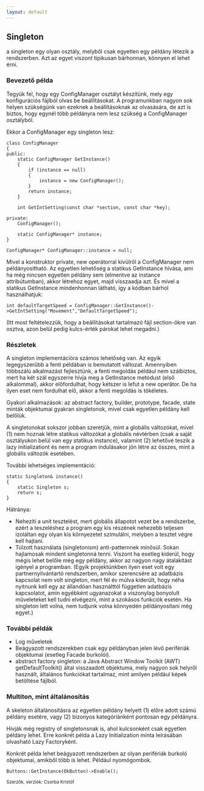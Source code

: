 ```yaml
---
layout: default
---
```


## Singleton

a singleton egy olyan osztály, melyből csak egyetlen egy példány létezik a rendszerben. Azt az egyet viszont tipikusan bárhonnan, könnyen el lehet érni.

### Bevezető példa

Tegyük fel, hogy egy ConfigManager osztályt készítünk, mely egy konfigurációs fájlból olvas be beállításokat. A programunkban nagyon sok helyen szükségünk van ezeknek a beállításoknak az olvasására, de azt is biztos, hogy egynél több példányra nem lesz szükség a ConfigManager osztályból.

Ekkor a ConfigManager egy singleton lesz:

    class ConfigManager
    {
    public:
        static ConfigManager GetInstance()
        {
            if (instance == null)
            {
                instance = new ConfigManager();
            }
            return instance;
        }

        int GetIntSetting(const char *section, const char *key);

    private:
        ConfigManager();

        static ConfigManager* instance;
    }

    ConfigManager* ConfigManager::instance = null;

Mivel a konstruktor private, new operátorral kívülről a ConfigManager nem példányosítható. Az egyetlen lehetőség a statikus GetInstance hívása, ami ha még nincsen egyetlen példány sem (elmentve az instance attribútumban), akkor létrehoz egyet, majd visszaadja azt. És mivel a statikus GetInstance mindenhonnan látható, így a kódban bárhol használhatjuk:

    int defaultTargetSpeed = ConfigManager::GetInstance()->GetIntSetting("Movement","DefaultTargetSpeed");

(Itt most feltételezzük, hogy a beállításokat tartalmazó fájl section-ökre van osztva, azon belül pedig kulcs-érték párokat lehet megadni.)

### Részletek

A singleton implementációra számos lehetőség van. Az egyik legegyszerűbb a fenti példában is bemutatott változat. Amennyiben többszálú alkalmazást fejlesztünk, a fenti megoldás például nem szálbiztos, mert ha két szál egyszerre hívja meg a GetInstance metódust (első alkalommal), akkor előfordulhat, hogy kétszer is lefut a new operátor. De ha ilyen eset nem fordulhat elő, akkor a fenti megoldás is tökéletes.

Gyakori alkalmazások: az abstract factory, builder, prototype, facade, state minták objektumai gyakran singletonok, mivel csak egyetlen példány kell belőlük.

A singletonokat sokszor jobban szeretjük, mint a globális változókat, mivel (1) nem hoznak létre statikus változókat a globális névtérben (csak a saját osztályukon belül van egy statikus instance), valamint (2) lehetővé teszik a lazy initializationt és nem a program indulásakor jön létre az összes, mint a globális változók esetében.

További lehetséges implementáció:

    static Singleton& instance()
    {
        static Singleton s;
        return s;
    }

Hátránya:

  * Nehezíti a unit tesztelést, mert globális állapotot vezet be a rendszerbe, ezért a teszeléshez a program egy kis részének nehezebb teljesen izoláltan egy olyan kis környezetet szimulálni, melyben a tesztet végre kell hajtani.
  * Túlzott használata (singletonism) anti-patternnek minősül. Sokan hajlamosak mindent singletonná tenni. Viszont ha esetleg kiderül, hogy mégis lehet belőle még egy példány, akkor az nagyon nagy átalakítást igényel a programban. (Egyik projektünkben ilyen eset volt egy partnernyilvántartó rendszerben, amikor szerencsére az adatbázis kapcsolat nem volt singleton, mert fél év múlva kiderült, hogy néha nyitnunk kell egy az állandóan használttól független adatbázis kapcsolatot, amin egyébként ugyanazokat a viszonylag bonyolult műveleteket kell tudni elvégezni, mint a szokásos funkciók esetén. Ha singleton lett volna, nem tudjunk volna könnyedén példányosítani még egyet.)

### További példák

  * Log műveletek
  * Beágyazott rendszerekben csak egy példányban jelen lévő perifériák objektumai (esetleg Facade burkolói).
  * abstract factory singleton: a Java Abstract Window Toolkit (AWT) getDefaultToolkit() által visszaadott objektuma, mely nagyon sok helyről használt, általános funkciókat tartalmaz, mint amilyen például képek betöltése fájlból.

### Multiton, mint általánosítás

A skeleton általánosításra az egyetlen példány helyett (1) előre adott számú példány esetére, vagy (2) bizonyos kategóriánként pontosan egy példányra.

Hívják még registry of singletonsnak is, ahol kulcsonként csak egyetlen példány lehet. Erre konkrét példa a Lazy Initialization minta leírásában olvasható Lazy Factoryként.

Konkrét példa lehet beágyazott rendszerben az olyan perifériák burkoló objektumai, amikből több is lehet. Például nyomógombok.

    Buttons::GetInstance(OkButton)->Enable();

<small>Szerzők, verziók: Csorba Kristóf</small>
